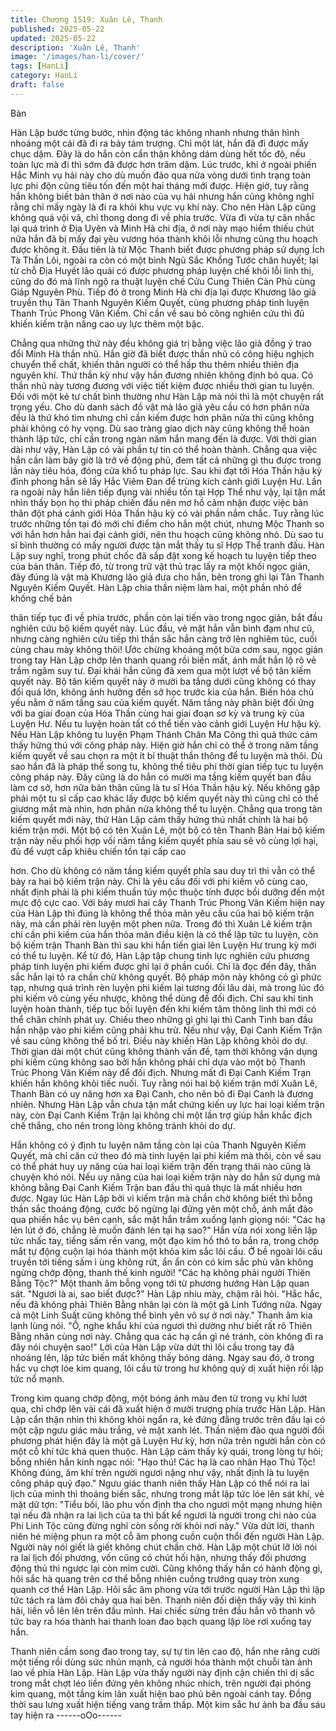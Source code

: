 ```yaml
---
title: Chương 1519: Xuân Lê, Thanh
published: 2025-05-22
updated: 2025-05-22
description: 'Xuân Lê, Thanh'
image: '/images/han-li/cover/'
tags: [HanLi]
category: HanLi
draft: false
---
```


Bàn

Hàn Lập bước từng bước, nhìn động tác không nhanh nhưng
thân hình nhoáng một cái đã đi ra bảy tám trượng. Chỉ một lát,
hắn đã đi được mấy chục dặm.
Đây là do hắn còn cẩn thận không dám dùng hết tốc độ, nếu toàn
lực mà đi thì sớm đã được hơn trăm dặm.
Lúc trước, khi ở ngoài phiến Hắc Minh vụ hải này cho dù muốn
đảo qua nửa vòng dưới tình trạng toàn lực phi độn cũng tiêu tốn
đến một hai tháng mới được.
Hiện giờ, tuy rằng hắn không biết bản thân ở nơi nào của vụ hải
nhưng hắn cũng không nghĩ rằng chỉ mấy ngày là đi ra khỏi khu
vực vụ khí này.
Cho nên Hàn Lập cũng không quá vội vã, chỉ thong dong đi về
phía trước. Vừa đi vừa tự cân nhắc lại quá trình ở Địa Uyên và
Minh Hà chi địa, ở nơi này mạo hiểm thiếu chút nữa hắn đã bị
mấy đại yêu vương hóa thành khôi lỗi nhưng cũng thu hoạch
được không ít.
Đầu tiên là từ Mộc Thanh biết được phương pháp sử dụng Ích Tà
Thần Lôi, ngoài ra còn có một bình Ngũ Sắc Khổng Tước chân
huyết; lại từ chỗ Địa Huyết lão quái có được phương pháp luyện
chế khôi lỗi linh thị, cũng do đó mà lĩnh ngộ ra thuật luyện chế
Cửu Cung Thiên Càn Phù cùng Giáp Nguyên Phù. Tiếp đó ở
trong Minh Hà chi địa lại được Khương lão giả truyền thụ Tân
Thanh Nguyên Kiếm Quyết, cùng phương pháp tinh luyện Thanh
Trúc Phong Vân Kiếm. Chỉ cần về sau bỏ công nghiên cứu thì đủ
khiến kiếm trận nâng cao uy lực thêm một bậc.

Chẳng qua những thứ này đều không giá trị bằng việc lão giả
đồng ý trao đổi Minh Hà thần nhũ.
Hắn giờ đã biết được thần nhũ có công hiệu nghịch chuyển thể
chất, khiến thân người có thể hấp thu thêm nhiều thiên địa
nguyên khí. Thứ thần kỳ như vậy hắn đương nhiên không định bỏ
qua.
Có thần nhũ này tương đương với việc tiết kiệm được nhiều thời
gian tu luyện. Đối với một kẻ tư chất bình thường như Hàn Lập
mà nói thì là một chuyện rất trọng yếu.
Cho dù danh sách đồ vật mà lão giả yêu cầu có hơn phân nửa
đều là thứ khó tìm nhưng chỉ cần kiếm được hơn phân nửa thì
cũng không phải không có hy vọng.
Dù sao tràng giao dịch này cũng không thể hoàn thành lập tức,
chỉ cần trong ngàn năm hắn mang đến là được. Với thời gian dài
như vậy, Hàn Lập có vài phần tự tin có thể hoàn thành.
Chẳng qua việc hắn cần làm bây giờ là trở về động phủ, đem tất
cả những gì thu được trong lần này tiêu hóa, đóng cửa khổ tu
pháp lực. Sau khi đạt tới Hóa Thần hậu kỳ đỉnh phong hắn sẽ lấy
Hắc Viêm Đan để trùng kích cảnh giới Luyện Hư.
Lần ra ngoài này hắn liên tiếp đụng vài nhiều tồn tại Hợp Thể như
vậy, lại tận mắt nhìn thấy bọn họ thi pháp chiến đấu nên mơ hồ
cảm nhận được việc bản thân đột phá cảnh giới Hóa Thần hậu kỳ
có vài phần nắm chắc.
Tuy rằng lúc trước những tồn tại đó mới chỉ điểm cho hắn một
chút, nhưng Mộc Thanh so với hắn hơn hẳn hai đại cảnh giới, nên
thu hoạch cũng không nhỏ. Dù sao tu sĩ bình thường có mấy
người được tận mắt thấy tu sĩ Hợp Thể tranh đấu. Hàn Lập suy
nghĩ, trong phút chốc đã sắp đặt xong kế hoạch tu luyện tiếp theo
của bản thân. Tiếp đó, từ trong trữ vật thủ trạc lấy ra một khối
ngọc giản, đây đúng là vật mà Khương lão giả đưa cho hắn, bên
trong ghi lại Tân Thanh Nguyên Kiếm Quyết.
Hàn Lập chia thần niệm làm hai, một phần nhỏ để khống chế bản

thân tiếp tục đi về phía trước, phần còn lại tiến vào trong ngọc
giản, bắt đầu nghiên cứu bộ kiếm quyết này.
Lúc đầu, vẻ mặt hắn vẫn bình đạm như cũ, nhưng càng nghiên
cứu tiếp thì thần sắc hắn càng trở lên nghiêm túc, cuối cùng chau
mày không thôi!
Ước chừng khoảng một bữa cơm sau, ngọc giản trong tay Hàn
Lập chớp lên thanh quang rồi biến mất, ánh mắt hắn lộ rõ vẻ trầm
ngâm suy tư. Đại khái hắn cũng đã xem qua một lượt về bộ tân
kiếm quyết này.
Bộ tân kiếm quyết này ở mười ba tầng dưới cũng không có thay
đổi quá lớn, không ảnh hưởng đến sở học trước kia của hắn.
Biến hóa chủ yếu nằm ở năm tầng sau của kiếm quyết.
Năm tầng này phân biệt đối ứng với ba giai đoạn của Hóa Thần
cùng hai giai đoạn sơ kỳ và trung kỳ của Luyện Hư. Nếu tu luyện
hoàn tất có thể tiến vào cảnh giới Luyện Hư hậu kỳ. Nếu Hàn Lập
không tu luyện Phạm Thánh Chân Ma Công thì quả thức cảm
thấy hứng thú với công pháp này.
Hiện giờ hắn chỉ có thể ở trong năm tầng kiếm quyết về sau chọn
ra một ít bí thuật thần thông để tu luyện mà thôi. Dù sao hắn đã là
pháp thể song tu, không thể tiêu phí thời gian tiếp tục tu luyện
công pháp này.
Đây cũng là do hắn có mười ma tầng kiếm quyết ban đầu làm cơ
sở, hơn nữa bản thân cũng là tu sĩ Hóa Thần hậu kỳ. Nếu không
gặp phải một tu sĩ cấp cao khác lấy được bộ kiếm quyết này thì
cũng chỉ có thể giương mắt mà nhìn, hơn phân nửa không thể tu
luyện.
Chẳng qua trong tân kiếm quyết mới này, thứ Hàn Lập cảm thấy
hứng thú nhất chính là hai bộ kiếm trận mới.
Một bộ có tên Xuân Lê, một bộ có tên Thanh Bàn
Hai bộ kiếm trận này nếu phối hợp vối năm tầng kiếm quyết phía
sau sẽ vô cùng lợi hại, đủ để vượt cấp khiêu chiến tồn tại cấp cao

hơn. Cho dù không có năm tầng kiếm quyết phía sau duy trì thì
vẫn có thể bày ra hai bộ kiếm trận này. Chỉ là yêu cầu đối với phi
kiếm vô cùng cao, nhất định phải là phi kiếm thuần túy mộc thuộc
tính được bồi dưỡng đến một mực độ cực cao.
Với bảy mươi hai cây Thanh Trúc Phong Vân Kiếm hiện nay của
Hàn Lập thì đúng là không thể thỏa mãn yêu cầu của hai bộ kiếm
trận này, mà cần phải rèn luyện một phen nữa.
Trong đó thì Xuân Lê kiếm trận chỉ cần phi kiếm của hắn thỏa
mãn điều kiện là có thể lập tức tu luyện, còn bộ kiếm trận Thanh
Bàn thì sau khi hắn tiến giai lên Luyện Hư trung kỳ mới có thể tu
luyện. Kể từ đó, Hàn Lập tập chung tinh lực nghiên cứu phương
pháp tinh luyện phi kiếm được ghi lại ở phần cuối. Chỉ là đọc đến
đây, thần sắc hắn lại tỏ ra chần chừ không quyết.
Bộ pháp môn này không có gì phức tạp, nhưng quá trình rèn
luyện phi kiếm lại tương đối lâu dài, mà trong lúc đó phi kiếm vô
cùng yếu nhược, không thể dùng để đối địch.
Chỉ sau khi tinh luyện hoàn thành, tiếp tục bồi luyện đến khi kiếm
tâm thông linh thì mới có thể chân chính phát uy.
Chiếu theo những gì ghi lại thì Canh Tinh ban đầu hắn nhập vào
phi kiếm cũng phải khu trừ. Nếu như vậy, Đại Canh Kiếm Trận về
sau cũng không thể bố trí. Điều này khiến Hàn Lập không khỏi do
dự.
Thời gian dài một chút cũng không thành vấn đề, tạm thời không
vận dụng phi kiếm cũng không sao bởi hắn không phải chỉ dựa
vào một bộ Thanh Trúc Phong Vân Kiếm này để đối địch. Nhưng
mất đi Đại Canh Kiếm Trạn khiến hắn không khỏi tiếc nuối.
Tuy rằng nói hai bộ kiếm trận mới Xuân Lê, Thanh Bàn có uy
năng hơn xa Đại Canh, cho nên bỏ đi Đại Canh là đương nhiên.
Nhưng Hàn Lập vẫn chưa tận mắt chứng kiến uy lực hai loại kiếm
trận này, còn Đại Canh Kiếm Trận lại không chỉ một lần trợ giúp
hắn khắc địch chế thắng, cho nên trong lòng không tránh khỏi do
dự.

Hắn không có ý định tu luyện năm tầng còn lại của Thanh Nguyên
Kiếm Quyết, mà chỉ căn cứ theo đó mà tinh luyện lại phi kiếm mà
thôi, còn về sau có thể phát huy uy năng của hai loại kiếm trận
đến trạng thái nào cũng là chuyện khó nói.
Nếu uy năng của hai loại kiếm trận này do hắn sử dụng mà không
bằng Đại Canh Kiếm Trận ban đầu thì quả thực là mất nhiều hơn
được.
Ngay lúc Hàn Lập bởi vì kiếm trận mà chần chờ không biết thì
bỗng thần sắc thoáng động, cước bộ ngừng lại đứng yên một
chỗ, ánh mắt đảo qua phiến hắc vụ bên cạnh, sắc mặt hắn trầm
xuống lạnh giọng nói: "Các hạ lén lút ở đó, chẳng lẽ muốn đánh
lén tại hạ sao?"
Hắn vừa nói xong liền lập tức nhấc tay, tiếng sấm rền vang, một
đạo kim hồ thô to bắn ra, trong chớp mắt tự động cuộn lại hóa
thành một khỏa kim sắc lôi cầu.
Ở bề ngoài lôi cầu truyền tới tiếng sấm ì ùng không rứt, ẩn ẩn còn
có kim sắc phù văn không ngừng chớp động, thanh thế kinh
người!
"Các hạ không phải người Thiên Bằng Tộc?" Một thanh âm bỗng
vọng tới từ phương hướng Hàn Lập quan sát.
"Ngươi là ai, sao biết được?" Hàn Lập nhíu mày, chậm rãi hỏi.
"Hắc hắc, nếu đã không phải Thiên Bằng nhân lại còn là một gã
Linh Tướng nữa. Ngay cả một Linh Suất cũng không thể bình yên
vô sự ở nơi này." Thanh âm kia lạnh lùng nói.
"Ồ, nghe khẩu khí của ngươi thì dường như biết rất rõ Thiên Bằng
nhân cùng nơi này. Chẳng qua các hạ cần gì né tránh, còn không
đi ra đây nói chuyện sao!" Lời của Hàn Lập vừa dứt thì lôi cầu
trong tay đã nhoáng lên, lập tức biến mất không thấy bóng dáng.
Ngay sau đó, ở trong hắc vụ chợt lóe kim quang, lôi cầu từ trong
hư không quỷ dị xuất hiện rồi lập tức nổ mạnh.

Trong kim quang chớp động, một bóng ảnh màu đen từ trong vụ
khí lướt qua, chỉ chớp lên vài cái đã xuất hiện ở mười trượng phía
trước Hàn Lập. Hàn Lập cẩn thận nhìn thì không khỏi ngẩn ra, kẻ
đứng đằng trước trên đầu lại có một cặp ngưu giác màu trắng, vẻ
mặt xanh lét.
Thần niệm đảo qua người đối phương phát hiện đây là một gã
Luyện Hư kỳ, hơn nữa trên người hắn còn có một cỗ khí tức khá
quen thuộc. Hàn Lập cảm thấy kỳ quái, trong lòng tự hỏi; bỗng
nhiên hắn kinh ngạc nói:
"Hạo thú! Các hạ là cao nhân Hạo Thú Tộc! Không đúng, âm khí
trên người ngươi nặng như vậy, nhất định là tu luyện công pháp
quỷ đạo."
Ngưu giác thanh niên thấy Hàn Lập có thể nói ra lai lịch của mình
thì thoáng biến sắc, nhưng trong mắt lập tức lóe lên sát khí, vẻ
mặt dữ tợn: "Tiểu bối, lão phu vốn định tha cho ngươi một mạng
nhưng hiện tại nếu đã nhận ra lai lịch của ta thì bất kể ngươi là
người trong chi nào của Phi Linh Tộc cũng đừng nghĩ còn sống rời
khỏi nơi này."
Vừa dứt lời, thanh niên hé miệng phun ra một cỗ âm phong cuồn
cuộn thổi đến người Hàn Lập. Người này nói giết là giết không
chút chần chờ.
Hàn Lập một chút lỡ lời nói ra lai lịch đối phương, vốn cũng có
chút hối hận, nhưng thấy đối phương động thủ thì ngược lại còn
mỉm cười.
Cũng không thấy hắn có hành động gì, hôi sắc hà quang trên cơ
thể bỗng nhiên cuồng trướng quay tròn xung quanh cơ thể Hàn
Lập. Hôi sắc âm phong vừa tới trước người Hàn Lập thì lập tức
tách ra làm đôi chảy qua hai bên.
Thanh niên đối diện thấy vậy thì kinh hãi, liền vỗ lên lên trên đầu
mình. Hai chiếc sừng trên đầu hắn vô thanh vô tức bay ra hóa
thành hai thanh loan đao bạch quang lập lòe rơi xuống tay hắn.

Thanh niên cầm song đao trong tay, sự tự tin lên cao độ, hắn nhe
răng cười một tiếng rồi dùng sức nhún mạnh, cả người hóa thành
một chuỗi tàn ảnh lao về phía Hàn Lập.
Hàn Lập vừa thấy người này định cận chiến thì dị sắc trong mắt
chợt léo liền đứng yên không nhúc nhích, trên người đại phóng
kim quang, một tầng kim lân xuất hiện bao phủ bên ngoài cánh
tay. Đồng thời sau lưng xuất hiện tiếng vang trầm thấp.
Một kim sắc hư ảnh ba đầu sáu tay hiện ra
------oOo------
